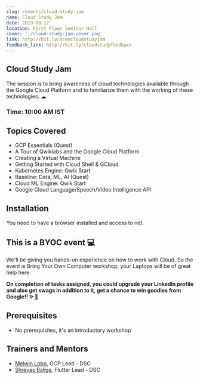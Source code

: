 ```yaml
---
slug: /events/cloud-study-jam
name: Cloud Study Jam
date: 2019-08-17
location: First Floor Seminar Hall
cover: './cloud-study-jam-cover.png'
link: http://bit.ly/scemcloudstudyjam
feedback_link: http://bit.ly/cloudstudyfeedback
---
```

## Cloud Study Jam
The session is to bring awareness of cloud technologies available through the Google Cloud Platform and to familiarize them with the working of these technologies. ☁
### Time: 10:00 AM IST

## Topics Covered
- GCP Essentials (Quest)
- A Tour of Qwiklabs and the Google Cloud Platform
- Creating a Virtual Machine
- Getting Started with Cloud Shell & GCloud
- Kubernetes Engine: Qwik Start
- Baseline: Data, ML, AI (Quest)
- Cloud ML Engine: Qwik Start
- Google Cloud Language/Speech/Video Intelligence API

## Installation
 You need to have a browser installed and access to net. 
## This is a BYOC event 💻
We'll be giving you hands-on experience on how to work with Cloud. So the event is Bring Your Own Computer workshop, your Laptops will be of great help here.

**On completion of tasks assigned, you could upgrade your LinkedIn profile and also get swags in addition to it, get a chance to win goodies from Google!! ✨ 🎁** 

## Prerequisites
- No prerequisites, it's an introductory workshop

## Trainers and Mentors
- [Melwin Lobo](https://github.com/melwinlobo18), GCP Lead - DSC
- [Shreyas Baliga](https://github.com/ShreyasBaliga), Flutter Lead - DSC
